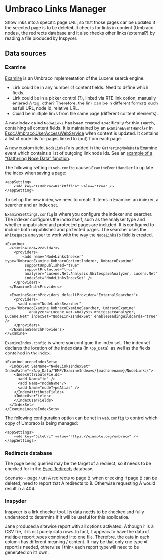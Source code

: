 # Umbraco Links Manager

Show links into a specific page URL, so that those pages can be updated if the selected page is to be deleted. It checks for links in content (Umbraco nodes), the redirects database and it also checks other links (external?) by reading a file produced by Inspyder.

## Data sources

### Examine

[Examine](https://our.umbraco.org/documentation/Reference/Searching/Examine/) is an Umbraco implementation of the Lucene search engine.

*	Link could be in any number of content fields. Need to define which fields.
*	Link could be in a picker control (?), linked via RTE link option, manually entered A tag, other? Therefore, the link can be in different formats such as full URL, node id, relative URL.
*	Could be multiple links from the same page (different content elements).


A new index called `NodeLinks` has been created specifically for this search, containing all content fields. It is maintained by an `ExamineEventHandler` in [Escc.Umbraco.UserAccessWebService](https://github.com/east-sussex-county-council/Escc.Umbraco.UserAccessWebService/) when content is updated. It contains a list of node Ids for pages linked to (out) from each page. 

A new custom field, `NodeLinksTo` is added in the `GatheringNodeData` Examine event which contains a list of outgoing link node Ids. See an [example of a “Gathering Node Data” function](http://thecogworks.co.uk/blog/posts/2012/november/examiness-hints-and-tips-from-the-trenches-part-2/).

The following setting in `web.config` causes `ExamineEventHandler` to update the index when saving a page:

	<appSetting>
		<add key="IsUmbracoBackOffice" value="true" />
	</appSetting>

To set up the new index, we need to create 3 items in Examine: an indexer, a searcher and an index set.

`ExamineSettings.config` is where you configure the indexer and searcher. The indexer configures the index itself, such as the analyser type and whether unpublished and protected pages are included. It is configured to include both unpublished and protected pages. The searcher uses the `Whitespace` analyser to work with the way the `NodeLinksTo` field is created.

	<Examine>
	  <ExamineIndexProviders>
	    <providers>
            <add name="NodeLinksIndexer" type="UmbracoExamine.UmbracoContentIndexer, UmbracoExamine"
	         supportUnpublished="true"
	         supportProtected="true"
	         analyzer="Lucene.Net.Analysis.WhitespaceAnalyzer, Lucene.Net"
	         indexSet="NodeLinksIndexSet" />
	    </providers>
	  </ExamineIndexProviders>
	
	  <ExamineSearchProviders defaultProvider="ExternalSearcher">
	    <providers>
	      <add name="NodeLinksSearcher" type="UmbracoExamine.UmbracoExamineSearcher, UmbracoExamine"
	           analyzer="Lucene.Net.Analysis.WhitespaceAnalyzer, Lucene.Net" indexSet="NodeLinksIndexSet" enableLeadingWildcards="true" />
	    </providers>
	  </ExamineSearchProviders>
	</Examine>

`ExamineIndex.config` is where you configure the index set. The index set declares the location of the index data (in `App_Data`), as well as the fields contained in the index.

	<ExamineLuceneIndexSets>
	  <IndexSet SetName="NodeLinksIndexSet" IndexPath="~/App_Data/TEMP/ExamineIndexes/{machinename}/NodeLinks/">
	    <IndexAttributeFields>
	      <add Name="id" />
	      <add Name="nodeName"/>
	      <add Name="nodeTypeAlias" />
	    </IndexAttributeFields>
	    <IndexUserFields>
	    </IndexUserFields>
	  </IndexSet>
	</ExamineLuceneIndexSets>


The following configuration option can be set in `web.config` to control which copy of Umbraco is being managed:

	<appSettings>
	    <add key="SiteUri" value="https://example.org/umbraco" />
	</appSettings>

### Redirects database

The page being queried may be the target of a redirect, so it needs to be checked for in the [Escc.Redirects](https://github.com/east-sussex-county-council/Escc.Redirects) database.

Scenario – page / url A redirects to page B. when checking if page B can be deleted, need to report that A redirects to B. Otherwise requesting A would result in a 404.

### Inspyder

Inspyder is a link checker tool. Its data needs to be checked and fully understood to determine if it will be useful for this application.

Jane produced a sitewide report with all options activated. Although it is a CSV file, it is not purely data rows. In fact, it appears to have the data of multiple report types combined into one file. Therefore, the data in each column has different meaning / content. It may be that only one type of report is needed, otherwise I think each report type will need to be generated on its own.
 